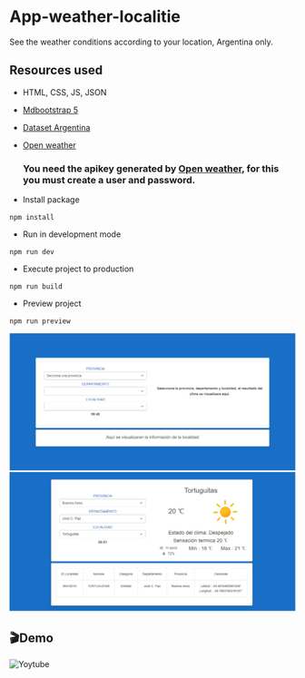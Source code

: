 # App-weather-localitie
 See the weather conditions according to your location, Argentina only.
 
 ## Resources used 
* HTML, CSS, JS, JSON
* [Mdbootstrap 5](https://mdbootstrap.com/)
* [Dataset Argentina](https://datos.gob.ar/dataset/jgm_8/archivo/jgm_8.1)
* [Open weather](https://openweathermap.org/)

  ### You need the apikey generated by [Open weather](https://openweathermap.org/), for this you must create a user and password.


* Install package 
```
npm install
```
* Run in development mode
```
npm run dev
```
* Execute project to production
```
npm run build
```
* Preview project
```
npm run preview
```

![](docs/img-1.jpg)
![](docs/img-2.jpg)

## 🎬Demo
![Yoytube](https://img.shields.io/badge/%20build--brightgreen?style=for-the-badge&logo=youtube&logoColor=white&label=Youtube&labelColor=red&color=white&cacheSeconds=3600&link=https%3A%2F%2Fwww.youtube.com%2Fwatch%3Fv%3Dh1tIU81vsO4)

